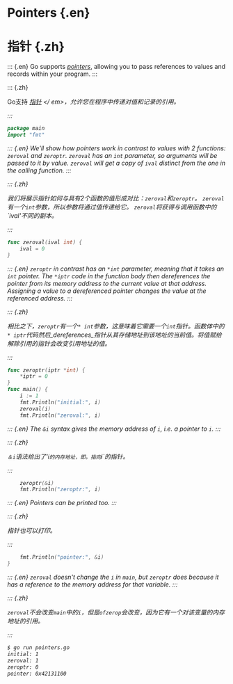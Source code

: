 
# Pointers {.en}


# 指针 {.zh}


::: {.en}
Go supports <em><a href="http://en.wikipedia.org/wiki/Pointer_(computer_programming)">pointers</a></em>,
allowing you to pass references to values and records
within your program.
:::

::: {.zh}

Go支持<em> <a href="http://en.wikipedia.org/wiki/Pointer_(computer_programming)">指针</a> </ em>，允许您在程序中传递对值和记录的引用。

:::


```go
package main
import "fmt"
```


::: {.en}
We'll show how pointers work in contrast to values with
2 functions: `zeroval` and `zeroptr`. `zeroval` has an
`int` parameter, so arguments will be passed to it by
value. `zeroval` will get a copy of `ival` distinct
from the one in the calling function.
:::

::: {.zh}

我们将展示指针如何与具有2个函数的值形成对比：`zeroval`和`zeroptr`。 `zeroval`有一个`int`参数，所以参数将通过值传递给它。 `zeroval`将获得与调用函数中的`ival'不同的副本。

:::


```go
func zeroval(ival int) {
	ival = 0
}
```


::: {.en}
`zeroptr` in contrast has an `*int` parameter, meaning
that it takes an `int` pointer. The `*iptr` code in the
function body then _dereferences_ the pointer from its
memory address to the current value at that address.
Assigning a value to a dereferenced pointer changes the
value at the referenced address.
:::

::: {.zh}

相比之下，`zeroptr`有一个`* int`参数，这意味着它需要一个`int`指针。函数体中的`* iptr`代码然后_dereferences_指针从其存储地址到该地址的当前值。将值赋给解除引用的指针会改变引用地址的值。

:::


```go
func zeroptr(iptr *int) {
	*iptr = 0
}
func main() {
	i := 1
	fmt.Println("initial:", i)
	zeroval(i)
	fmt.Println("zeroval:", i)
```


::: {.en}
The `&i` syntax gives the memory address of `i`,
i.e. a pointer to `i`.
:::

::: {.zh}

`＆i`语法给出了'i`的内存地址，即。指向`i`的指针。

:::


```go
	zeroptr(&i)
	fmt.Println("zeroptr:", i)
```


::: {.en}
Pointers can be printed too.
:::

::: {.zh}

指针也可以打印。

:::


```go
	fmt.Println("pointer:", &i)
}
```


::: {.en}
`zeroval` doesn't change the `i` in `main`, but
`zeroptr` does because it has a reference to
the memory address for that variable.
:::

::: {.zh}

`zeroval`不会改变`main`中的`i`，但是`ofzerop`会改变，因为它有一个对该变量的内存地址的引用。

:::


```sh
$ go run pointers.go
initial: 1
zeroval: 1
zeroptr: 0
pointer: 0x42131100
```



